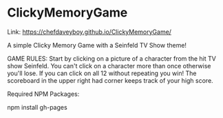 # ClickyMemoryGame
Link: https://chefdaveyboy.github.io/ClickyMemoryGame/

A simple Clicky Memory Game with a Seinfeld TV Show theme!

GAME RULES: 
Start by clicking on a picture of a character from the hit TV show Seinfeld.  You can't click on a character more than once otherwise you'll lose.  If you can click on all 12 without repeating you win!  The scoreboard in the upper right had corner keeps track of your high score.

Required NPM Packages:

npm install gh-pages 
